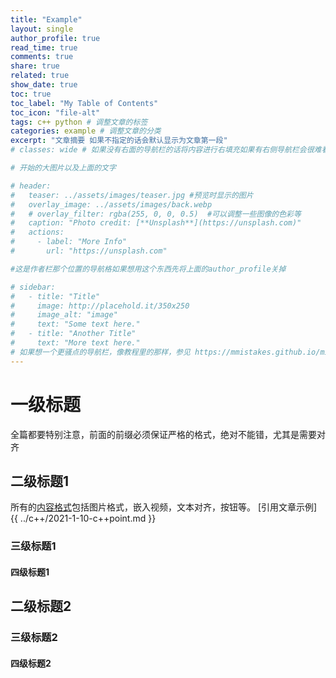 ```yaml
---
title: "Example"
layout: single
author_profile: true
read_time: true
comments: true
share: true
related: true
show_date: true
toc: true
toc_label: "My Table of Contents"
toc_icon: "file-alt"
tags: c++ python # 调整文章的标签
categories: example # 调整文章的分类
excerpt: "文章摘要 如果不指定的话会默认显示为文章第一段"
# classes: wide # 如果没有右面的导航栏的话将内容进行右填充如果有右侧导航栏会很难看

# 开始的大图片以及上面的文字

# header:
#   teaser: ../assets/images/teaser.jpg #预览时显示的图片
#   overlay_image: ../assets/images/back.webp
#   # overlay_filter: rgba(255, 0, 0, 0.5)  #可以调整一些图像的色彩等
#   caption: "Photo credit: [**Unsplash**](https://unsplash.com)"
#   actions:
#     - label: "More Info"
#       url: "https://unsplash.com"

#这是作者栏那个位置的导航格如果想用这个东西先将上面的author_profile关掉

# sidebar: 
#   - title: "Title"
#     image: http://placehold.it/350x250
#     image_alt: "image"
#     text: "Some text here."
#   - title: "Another Title"
#     text: "More text here."
# 如果想一个更骚点的导航栏，像教程里的那样，参见 https://mmistakes.github.io/minimal-mistakes/docs/layouts/#custom-sidebar-navigation-menu
---
```


# 一级标题

全篇都要特别注意，前面的前缀必须保证严格的格式，绝对不能错，尤其是需要对齐

## 二级标题1

所有的[内容格式](https://mmistakes.github.io/minimal-mistakes/docs/helpers/)包括图片格式，嵌入视频，文本对齐，按钮等。
[引用文章示例] {{ ../c++/2021-1-10-c++point.md }}

### 三级标题1

#### 四级标题1

## 二级标题2

### 三级标题2

#### 四级标题2

